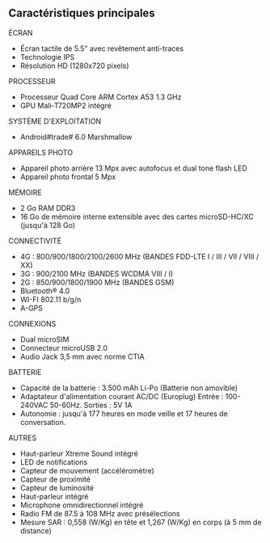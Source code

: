 ## Caractéristiques principales

ÉCRAN

* Écran tactile de 5.5" avec revêtement anti-traces 
* Technologie IPS
* Résolution HD (1280x720 pixels)

PROCESSEUR

* Processeur Quad Core ARM Cortex A53 1.3 GHz
* GPU Mali-T720MP2 intégré

SYSTÈME D'EXPLOITATION

* Android#trade# 6.0 Marshmallow 

APPAREILS PHOTO

* Appareil photo arrière 13 Mpx avec autofocus et dual tone flash LED
* Appareil photo frontal 5 Mpx

MÉMOIRE

* 2 Go RAM DDR3
* 16 Go de mémoire interne extensible avec des cartes microSD-HC/XC (jusqu'à 128 Go)

CONNECTIVITÉ

* 4G : 800/900/1800/2100/2600 MHz (BANDES FDD-LTE I / III / VII / VIII / XX)
* 3G : 900/2100 MHz (BANDES WCDMA VIII / I)
* 2G : 850/900/1800/1900 MHz (BANDES GSM)
* Bluetooth® 4.0
* WI-FI 802.11 b/g/n
* A-GPS

CONNEXIONS

* Dual microSIM
* Connecteur microUSB 2.0
* Audio Jack 3,5 mm avec norme CTIA

BATTERIE

* Capacité de la batterie : 3.500 mAh Li-Po (Batterie non amovible)
* Adaptateur d'alimentation courant AC/DC (Europlug) Entrée : 100-240VAC 50-60Hz. Sorties : 5V 1A
* Autonomie : jusqu'à 177 heures en mode veille et 17 heures de conversation.

AUTRES

* Haut-parleur Xtreme Sound intégré
* LED de notifications
* Capteur de mouvement (accéléromètre)
* Capteur de proximité
* Capteur de luminosité
* Haut-parleur intégré
* Microphone omnidirectionnel intégré
* Radio FM de 87.5 à 108 MHz avec présélections
* Mesure SAR : 0,558 (W/Kg) en tête et 1,267 (W/Kg) en corps (à 5 mm de distance)

